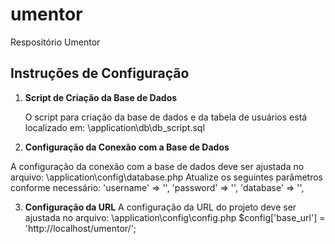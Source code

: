 # umentor
Respositório Umentor

## Instruções de Configuração

1. **Script de Criação da Base de Dados**

   O script para criação da base de dados e da tabela de usuários está localizado em: \application\db\db_script.sql

2. **Configuração da Conexão com a Base de Dados**

A configuração da conexão com a base de dados deve ser ajustada no arquivo: \application\config\database.php
    Atualize os seguintes parâmetros conforme necessário:
    'username' => '',
    'password' => '',
    'database' => '',

3. **Configuração da URL**
A configuração da URL do projeto deve ser ajustada no arquivo: \application\config\config.php
$config['base_url'] = 'http://localhost/umentor/';